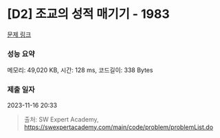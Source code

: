 # [D2] 조교의 성적 매기기 - 1983 

[문제 링크](https://swexpertacademy.com/main/code/problem/problemDetail.do?contestProbId=AV5PwGK6AcIDFAUq) 

### 성능 요약

메모리: 49,020 KB, 시간: 128 ms, 코드길이: 338 Bytes

### 제출 일자

2023-11-16 20:33



> 출처: SW Expert Academy, https://swexpertacademy.com/main/code/problem/problemList.do